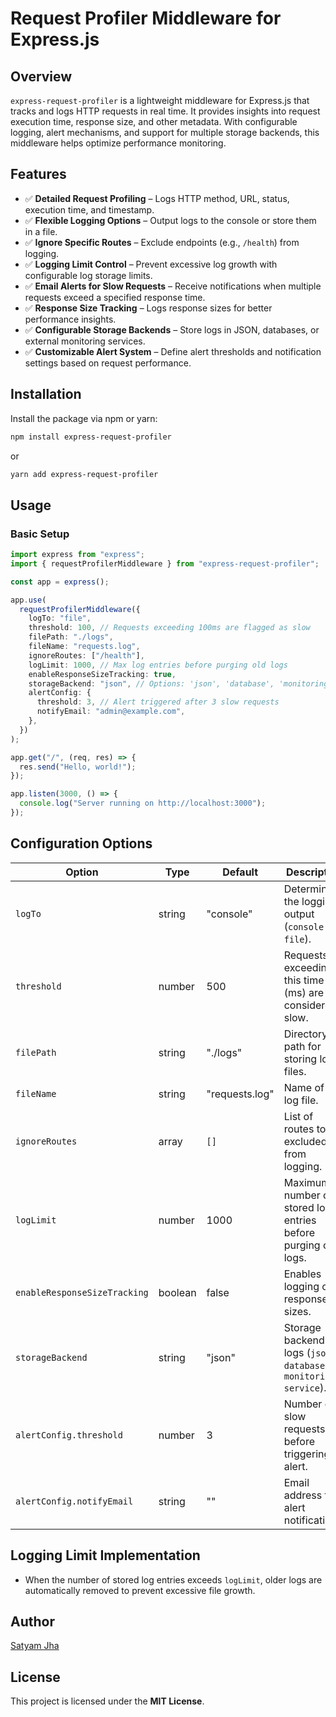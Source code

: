 # Request Profiler Middleware for Express.js

## Overview

`express-request-profiler` is a lightweight middleware for Express.js that tracks and logs HTTP requests in real time. It provides insights into request execution time, response size, and other metadata. With configurable logging, alert mechanisms, and support for multiple storage backends, this middleware helps optimize performance monitoring.

## Features

- ✅ **Detailed Request Profiling** – Logs HTTP method, URL, status, execution time, and timestamp.
- ✅ **Flexible Logging Options** – Output logs to the console or store them in a file.
- ✅ **Ignore Specific Routes** – Exclude endpoints (e.g., `/health`) from logging.
- ✅ **Logging Limit Control** – Prevent excessive log growth with configurable log storage limits.
- ✅ **Email Alerts for Slow Requests** – Receive notifications when multiple requests exceed a specified response time.
- ✅ **Response Size Tracking** – Logs response sizes for better performance insights.
- ✅ **Configurable Storage Backends** – Store logs in JSON, databases, or external monitoring services.
- ✅ **Customizable Alert System** – Define alert thresholds and notification settings based on request performance.

## Installation

Install the package via npm or yarn:

```sh
npm install express-request-profiler
```

or

```sh
yarn add express-request-profiler
```

## Usage

### Basic Setup

```typescript
import express from "express";
import { requestProfilerMiddleware } from "express-request-profiler";

const app = express();

app.use(
  requestProfilerMiddleware({
    logTo: "file",
    threshold: 100, // Requests exceeding 100ms are flagged as slow
    filePath: "./logs",
    fileName: "requests.log",
    ignoreRoutes: ["/health"],
    logLimit: 1000, // Max log entries before purging old logs
    enableResponseSizeTracking: true,
    storageBackend: "json", // Options: 'json', 'database', 'monitoring-service'
    alertConfig: {
      threshold: 3, // Alert triggered after 3 slow requests
      notifyEmail: "admin@example.com",
    },
  })
);

app.get("/", (req, res) => {
  res.send("Hello, world!");
});

app.listen(3000, () => {
  console.log("Server running on http://localhost:3000");
});
```

## Configuration Options

| Option                       | Type    | Default        | Description                                                          |
| ---------------------------- | ------- | -------------- | -------------------------------------------------------------------- |
| `logTo`                      | string  | "console"      | Determines the logging output (`console` or `file`).                 |
| `threshold`                  | number  | 500            | Requests exceeding this time (ms) are considered slow.               |
| `filePath`                   | string  | "./logs"       | Directory path for storing log files.                                |
| `fileName`                   | string  | "requests.log" | Name of the log file.                                                |
| `ignoreRoutes`               | array   | `[]`           | List of routes to be excluded from logging.                          |
| `logLimit`                   | number  | 1000           | Maximum number of stored log entries before purging old logs.        |
| `enableResponseSizeTracking` | boolean | false          | Enables logging of response sizes.                                   |
| `storageBackend`             | string  | "json"         | Storage backend for logs (`json`, `database`, `monitoring-service`). |
| `alertConfig.threshold`      | number  | 3              | Number of slow requests before triggering an alert.                  |
| `alertConfig.notifyEmail`    | string  | ""             | Email address for alert notifications.                               |

## Logging Limit Implementation

- When the number of stored log entries exceeds `logLimit`, older logs are automatically removed to prevent excessive file growth.

## Author

[Satyam Jha](https://www.linkedin.com/en/satyammjha)

## License

This project is licensed under the **MIT License**.
